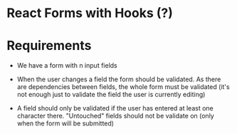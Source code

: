 # React Forms with Hooks (?)

# Requirements

- We have a form with n input fields

- When the user changes a field the form should be validated. As there are dependencies between fields, the whole form must be validated (it's not enough just to validate the field the user is currently editing)

- A field should only be validated if the user has entered at least one character there. "Untouched" fields should not be validate on (only when the form will be submitted)
